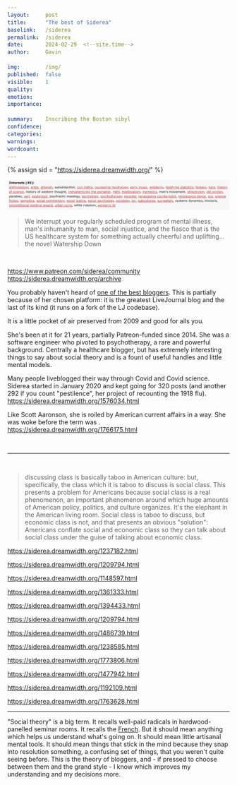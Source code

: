 ```yaml
---
layout:     post
title:      "The best of Siderea"
baselink:   /siderea
permalink:  /siderea
date:       2024-02-29  <!--site.time-->
author:     Gavin

img:        /img/
published:  false
visible:    1
quality:    
emotion:    
importance: 

summary:    Inscribing the Boston sibyl
confidence: 
categories: 
warnings:   
wordcount:      
---
```



{%   assign sid = "https://siderea.dreamwidth.org/"   %}


<img src="/img/sidint.png" />

<br>

> We interrupt your regularly scheduled program of mental illness, man's inhumanity to man, social injustice, and the fiasco that is the US healthcare system for something actually cheerful and uplifting... the novel Watership Down

<br>

https://www.patreon.com/siderea/community
https://siderea.dreamwidth.org/archive



You probably haven't heard of <a href="{{sid}}">one of the best bloggers</a>. This is partially because of her chosen platform: it is the greatest LiveJournal blog and the last of its kind (it runs on a fork of the LJ codebase).

It is a little pocket of air preserved from 2009 and good for ails you.

She's been at it for 21 years, partially Patreon-funded since 2014. She was a software engineer who pivoted to psychotherapy, a rare and powerful background. Centrally a healthcare blogger, but has extremely interesting things to say about social theory and is a fount of useful handles and little mental models.

Many people liveblogged their way through Covid and Covid science. Siderea started in January 2020 and kept going for 320 posts (and another 292 if you count "pestilence", her project of recounting the 1918 flu).
https://siderea.dreamwidth.org/1576034.html

Like Scott Aaronson, she is roiled by American current affairs in a way. She was woke before the term was .
https://siderea.dreamwidth.org/1766175.html

<br>

---

<br>

> discussing class is basically taboo in American culture: but, specifically, the class which it is taboo to discuss is social class. This presents a problem for Americans because social class is a real phenomenon, an important phenomenon around which huge amounts of American policy, politics, and culture organizes. It's the elephant in the American living room. Social class is taboo to discuss, but economic class is not, and that presents an obvious "solution": Americans conflate social and economic class so they can talk about social class under the guise of talking about economic class.

https://siderea.dreamwidth.org/1237182.html

https://siderea.dreamwidth.org/1209794.html

https://siderea.dreamwidth.org/1148597.html

https://siderea.dreamwidth.org/1361333.html

https://siderea.dreamwidth.org/1394433.html

https://siderea.dreamwidth.org/1209794.html

https://siderea.dreamwidth.org/1486739.html

https://siderea.dreamwidth.org/1238585.html

https://siderea.dreamwidth.org/1773806.html

https://siderea.dreamwidth.org/1477942.html

https://siderea.dreamwidth.org/1192109.html

https://siderea.dreamwidth.org/1763628.html

---

"Social theory" is a big term. It recalls well-paid radicals in hardwood-panelled seminar rooms. It recalls the [French](https://ndpr.nd.edu/reviews/french-theory-how-foucault-derrida-deleuze-co-transformed-the-intellectual-life-of-the-united-states/). But it should mean anything which helps us understand what's going on. It should mean little artisanal mental tools. It should mean things that stick in the mind because they snap into resolution something, a confusing set of things, that you weren't quite seeing before. This is the theory of bloggers, and - if pressed to choose between them and the grand style - I know which improves my understanding and my decisions more.

<br>